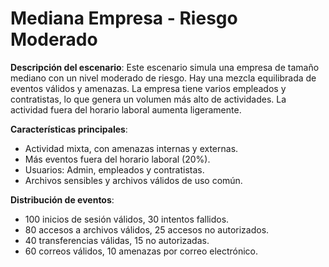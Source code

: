 
# Mediana Empresa - Riesgo Moderado

**Descripción del escenario**:
Este escenario simula una empresa de tamaño mediano con un nivel moderado de riesgo. Hay una mezcla equilibrada de eventos válidos y amenazas. La empresa tiene varios empleados y contratistas, lo que genera un volumen más alto de actividades. La actividad fuera del horario laboral aumenta ligeramente.

**Características principales**:
- Actividad mixta, con amenazas internas y externas.
- Más eventos fuera del horario laboral (20%).
- Usuarios: Admin, empleados y contratistas.
- Archivos sensibles y archivos válidos de uso común.

**Distribución de eventos**:
- 100 inicios de sesión válidos, 30 intentos fallidos.
- 80 accesos a archivos válidos, 25 accesos no autorizados.
- 40 transferencias válidas, 15 no autorizadas.
- 60 correos válidos, 10 amenazas por correo electrónico.
